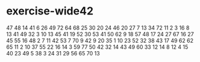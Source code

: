 # exercise-wide42
47
48
14
41
6
26
49
72
64
68
25
30
20
24
46
20
27
7
13
34
72
11
2
3
16
8
13
41
49
32
3
10
13
45
41
19
52
30
53
41
50
62
9
18
57
48
17
24
27
67
16
27
45
55
16
48
2
7
11
42
53
7
70
9
42
9
20
35
1
10
23
52
32
38
43
17
49
62
62
65
11
2
10
37
55
22
16
14
3
59
77
50
42
32
14
43
49
60
33
12
14
8
12
4
15
40
23
49
5
38
3
24
31
29
56
65
70
13
